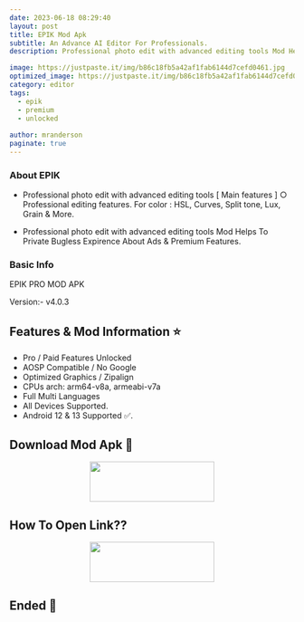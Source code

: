 ```yaml
---
date: 2023-06-18 08:29:40
layout: post
title: EPIK Mod Apk
subtitle: An Advance AI Editor For Professionals.
description: Professional photo edit with advanced editing tools Mod Helps To Private Bugless Expirence About Ads & Premium Features.

image: https://justpaste.it/img/b86c18fb5a42af1fab6144d7cefd0461.jpg
optimized_image: https://justpaste.it/img/b86c18fb5a42af1fab6144d7cefd0461.jpg
category: editor
tags:
  - epik
  - premium 
  - unlocked
 
author: mranderson
paginate: true
---
```



### About EPIK
- Professional photo edit with advanced editing tools [ Main features ] ○ Professional editing features. For color : HSL, Curves, Split tone, Lux, Grain & More.

- Professional photo edit with advanced editing tools Mod Helps To Private Bugless Expirence About Ads & Premium Features.

### Basic Info
EPIK PRO MOD APK

Version:-  v4.0.3

<!--page-->

## Features & Mod Information ⭐

- Pro / Paid Features Unlocked
- AOSP Compatible / No Google
- Optimized Graphics / Zipalign
- CPUs arch: arm64-v8a, armeabi-v7a
- Full Multi Languages
- All Devices Supported.
- Android 12 & 13 Supported ✅.


## Download Mod Apk 📩

<p align="center"><a href="
https://m.easysky.in/VLPDro"><img src="https://img.shields.io/badge/Download-Now-black?&style=for-the-badge&logo=download" width="220" height="70.45"></a></p>


## How To Open Link??

<p align="center"><a href="https://t.me/HowToRedirect/9"><img src="https://img.shields.io/badge/HowToOpen-Link-black?&style=for-the-badge&logo=telegram" width="220" height="70.45"></a></p>

## Ended 👀